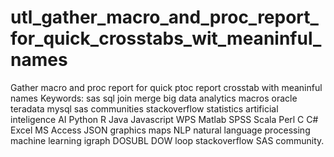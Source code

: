 # utl_gather_macro_and_proc_report_for_quick_crosstabs_wit_meaninful_names
Gather macro and proc report for quick ptoc report crosstab with meaninful names Keywords: sas sql join merge big data analytics macros oracle teradata mysql sas communities stackoverflow statistics artificial inteligence AI Python R Java Javascript WPS Matlab SPSS Scala Perl C C# Excel MS Access JSON graphics maps NLP natural language processing machine learning igraph DOSUBL DOW loop stackoverflow SAS community.
